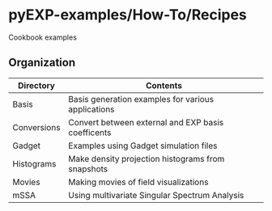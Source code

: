 # pyEXP-examples/How-To/Recipes

Cookbook examples

## Organization

| Directory    | Contents |
| ---          | ---      |
| Basis        | Basis generation examples for various applications |
| Conversions  | Convert between external and EXP basis coefficents |
| Gadget       | Examples using Gadget simulation files             |
| Histograms   | Make density projection histograms from snapshots  |
| Movies       | Making movies of field visualizations              |
| mSSA         | Using multivariate Singular Spectrum Analysis      |
